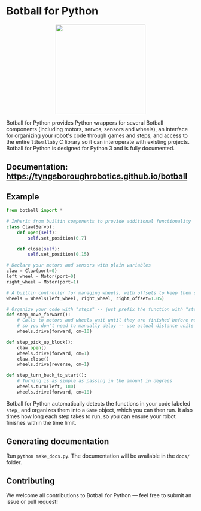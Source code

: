 # Botball for Python

<p align="center">
  <img src="https://i.postimg.cc/3NZfHT1n/THS-Robotics-Logo-Dual.png" height=240>
</p>

Botball for Python provides Python wrappers for several Botball components (including motors, servos, sensors and wheels), an interface for organizing your robot's code through games and steps, and access to the entire `libwallaby` C library so it can interoperate with existing projects. Botball for Python is designed for Python 3 and is fully documented.

## Documentation: https://tyngsboroughrobotics.github.io/botball

## Example

```python
from botball import *

# Inherit from builtin components to provide additional functionality
class Claw(Servo):
    def open(self):
        self.set_position(0.7)

    def close(self):
        self.set_position(0.15)

# Declare your motors and sensors with plain variables
claw = Claw(port=0)
left_wheel = Motor(port=0)
right_wheel = Motor(port=1)

# A builtin controller for managing wheels, with offsets to keep them straight
wheels = Wheels(left_wheel, right_wheel, right_offset=1.05)

# Organize your code with "steps" -- just prefix the function with "step_"
def step_move_forward():
    # Calls to motors and wheels wait until they are finished before returning,
    # so you don't need to manually delay -- use actual distance units instead!
    wheels.drive(forward, cm=10)

def step_pick_up_block():
    claw.open()
    wheels.drive(forward, cm=1)
    claw.close()
    wheels.drive(reverse, cm=1)

def step_turn_back_to_start():
    # Turning is as simple as passing in the amount in degrees
    wheels.turn(left, 180)
    wheels.drive(forward, cm=10)
```

Botball for Python automatically detects the functions in your code labeled `step_` and organizes them into a `Game` object, which you can then run. It also times how long each step takes to run, so you can ensure your robot finishes within the time limit.

## Generating documentation

Run `python make_docs.py`. The documentation will be available in the `docs/` folder.

## Contributing

We welcome all contributions to Botball for Python — feel free to submit an issue or pull request!
